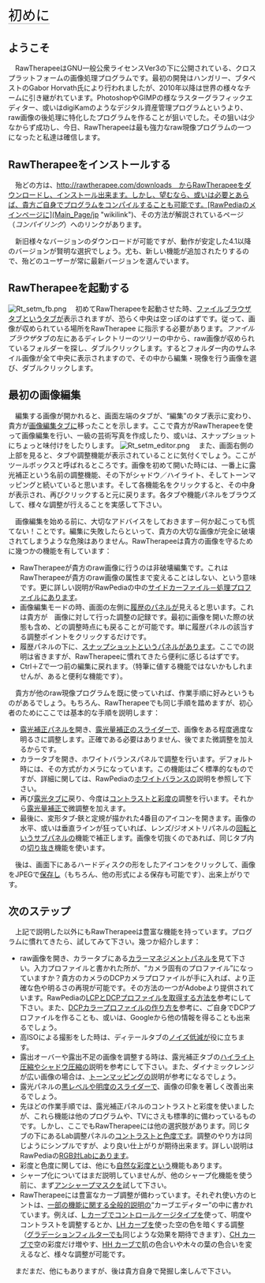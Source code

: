 <span style="color: #000000; background: none; overflow: hidden; page-break-after: avoid; font-size: 2.0em; font-family: Georgia,Times,serif; margin-top: 1em; margin-bottom: 0.25em; line-height: 1.3; padding: 0; border-bottom: 1px solid #AAAAAA;">初めに
</span>

## ようこそ

　RawTherapeeはGNU一般公衆ライセンスVer3の下に公開されている、クロスプラットフォームの画像処理プログラムです。最初の開発はハンガリー、ブタペストのGabor
Horvath氏により行われましたが、2010年以降は世界の様々なチームに引き継がれています。PhotoshopやGIMPの様なラスターグラフィックエディター、或いはdigiKamのようなデジタル資産管理プログラムというより、raw画像の後処理に特化したプログラムを作ることが狙いでした。その狙いは少なからず成功し、今日、RawTherapeeは最も強力なraw現像プログラムの一つになったと私達は確信します。

## RawTherapeeをインストールする

　殆どの方は、http://rawtherapee.com/downloads　からRawTherapeeをダウンロードし、インストール出来ます。しかし、望むなら、或いは必要とあらば、貴方ご自身でプログラムをコンパイルすることも可能です。[RawPediaのメインページに](Main_Page/jp "wikilink")、その方法が解説されているページ（*コンパイリング*）へのリンクがあります。

　新旧様々なバージョンのダウンロードが可能ですが、動作が安定した4.1以降のバージョンが賢明な選択でしょう。尤も、新しい機能が追加されたりするので、殆どのユーザーが常に最新バージョンを選んでいます。

## RawTherapeeを起動する

![](Rt_setm_fb.png "Rt_setm_fb.png")
　初めてRawTherapeeを起動させた時、[ファイルブラウザタブというタブが](The_File_Browser_Tab/jp "wikilink")表示されますが、恐らく中央は空っぽのはずです。従って、画像が収められている場所をRawTherapee
に指示する必要があります。*ファイルブラウザ*タブの左にあるディレクトリーのツリーの中から、raw画像が収められているフォルダーを探し、ダブルクリックします。するとフォルダー内のサムネイル画像が全て中央に表示されますので、その中から編集・現像を行う画像を選び、ダブルクリックします。

## 最初の画像編集

　編集する画像が開かれると、画面左端のタブが、“編集”のタブ表示に変わり、貴方が[画像編集タブに](The_Image_Editor_Tab/jp "wikilink")移ったことを示します。ここで貴方がRawTherapeeを使って画像編集を行い、一級の芸術写真を作成したり、或いは、スナップショットにちょっと味付けをしたりします。
![](Rt_setm_editor.png "Rt_setm_editor.png")
　また、画面右側の上部を見ると、タブや調整機能が表示されていることに気付くでしょう。ここがツールボックスと呼ばれるところです。画像を初めて開いた時には、一番上に露光補正という名前の調整機能、その下がシャドウ／ハイライト、そしてトーンマッピングと続いていると思います。そして各機能名をクリックすると、その中身が表示され、再びクリックすると元に戻ります。各タブや機能パネルをブラウズして、様々な調整が行えることを実感して下さい。

　画像編集を始める前に、大切なアドバイスをしておきます－何か起こっても慌てない！ことです。編集に失敗したらといって、貴方の大切な画像が完全に破壊されてしまうような危険はありません。RawTherapeeは貴方の画像を守るために幾つかの機能を有しています：

- RawTherapeeが貴方のraw画像に行うのは非破壊編集です。これはRawTherapeeが貴方のraw画像の属性まで変えることはしない、という意味です。更に詳しい説明がRawPediaの中の[サイドカーファイル－処理プロファイルにあります](Sidecar_Files_-_Processing_Profiles/jp "wikilink")。
- 画像編集モードの時、画面の左側に[履歴のパネルが](The_Image_Editor_Tab/jp#履歴 "wikilink")見えると思います。これは貴方が　画像に対して行った調整の記録です。最初に画像を開いた際の状態も含め、どの調整時点にも戻ることが可能です。単に履歴パネルの該当する調整ポイントをクリックするだけです。
- 履歴パネルの下に、[スナップショットというパネルがあります](The_Image_Editor_Tab/jp#スナップショット "wikilink")。ここでの説明は省きますが、RawTherapeeに慣れてきたら便利に感じるはずです。
- Ctrl＋Zで一つ前の編集に戻れます。（特筆に値する機能ではないかもしれませんが、あると便利な機能です）。

　貴方が他のraw現像プログラムを既に使っていれば、作業手順に好みというものがあるでしょう。もちろん、RawTherapeeでも同じ手順を踏めますが、初心者のためにここでは基本的な手順を説明します：

- [露光補正パネルを](Exposure/jp "wikilink")開き、[露光量補正のスライダーで](Exposure/jp#露光量補正 "wikilink")、画像をある程度適度な明るさに調整します。正確である必要はありません、後でまた微調整を加えるからです。
- カラータブを開き、ホワイトバランスパネルで調整を行います。デフォルト時には、その方式がカメラになっています。この機能はごく標準的なものですが、詳細に関しては、RawPediaの[ホワイトバランスの](White_Balance/jp "wikilink")説明を参照して下さい。
- 再び[露光タブに](Exposure/jp "wikilink")戻り、今度は[コントラストと](Exposure/jp#コントラスト "wikilink")[彩度の](Exposure/jp#彩度 "wikilink")調整を行います。それから[露光量補正で](Exposure/jp#露光量補正 "wikilink")微調整を加えます。
- 最後に、変形タブ‐鋏と定規が描かれた4番目のアイコン‐を開きます。画像の水平、或いは垂直ラインが狂っていれば、レンズ/ジオメトリパネルの[回転というサブパネルの](Lens/Geometry/jp#回転 "wikilink")機能で補正します。画像を切抜くのであれば、同じタブ内の[切り抜き](Crop/jp "wikilink")機能を使います。

　後は、画面下にあるハードディスクの形をしたアイコンをクリックして、画像をJPEGで[保存し](Saving/jp "wikilink")（もちろん、他の形式による保存も可能です）、出来上がりです。

## 次のステップ

　上記で説明した以外にもRawTherapeeは豊富な機能を持っています。プログラムに慣れてきたら、試してみて下さい。幾つか紹介します：

- raw画像を開き、カラータブにある[カラーマネジメントパネルを](Color_Management/jp "wikilink")見て下さい。入力プロファイルと書かれた所が、“カメラ固有のプロファイル”になっていますか？貴方のカメラのDCPカメラプロファイルが手に入れば、より正確な色や明るさの再現が可能です。その方法の一つがAdobeより提供されています。RawPediaの[LCPとDCPプロファイルを取得する方法を](How_to_get_LCP_and_DCP_profiles/jp "wikilink")参考にして下さい。また、[DCPカラープロファイルの作り方を](How_to_create_DCP_color_profiles/jp "wikilink")参考に、ご自身でDCPプロファイルを作ることも、或いは、Googleから他の情報を得ることも出来るでしょう。
- 高ISOによる撮影をした時は、ディテールタブの[ノイズ低減が](Noise_Reduction/jp "wikilink")役に立ちます。
- 露出オーバーや露出不足の画像を調整する時は、露光補正タブの[ハイライト圧縮や](Exposure/jp#ハイライト圧縮 "wikilink")[シャドウ圧縮の](Exposure/jp#シャドウ圧縮 "wikilink")説明を参考にして下さい。また、ダイナミックレンジが広い画像の場合は、[トーンマッピングの](Exposure/jp "wikilink")説明が参考になるでしょう。
- 露光パネルの[黒レベルや](Exposure/jp#黒レベル "wikilink")[明度のスライダーで](Exposure/jp#明度 "wikilink")、画像の印象を著しく改善出来るでしょう。
- 先ほどの作業手順では、露光補正パネルのコントラストと彩度を使いましたが、これら機能は他のプログラムや、TVにさえも標準的に備わっているものです。しかし、ここでもRawTherapeeには他の選択肢があります。同じタブの下にあるLab調整パネルの[コントラストと](Lab_Adjustments/jp#コントラスト "wikilink")[色度です](Lab_Adjustments/jp#色度 "wikilink")。調整のやり方は同じようにシンプルですが、より良い仕上がりが期待出来ます。詳しい説明はRawPediaの[RGB対Labにあります](RGB_and_Lab/jp "wikilink")。
- 彩度と色度に関しては、他にも[自然な彩度という](Vibrance/jp "wikilink")機能もあります。
- シャープ化についてはまだ説明していませんが、他のシャープ化機能を使う前に、まず[アンシャープマスクを](Sharpening/jp#アンシャープマスク "wikilink")試して下さい。
- RawTherapeeには豊富なカーブ調整が備わっています。それぞれ使い方のヒントは、[一部の機能に関する全般的説明の](General_Comments_About_Some_Toolbox_Widgets/jp "wikilink")“カーブエディター”の中に書かれています。例えば、[L
  カーブでコントロールケージタイプを](Lab_Adjustments/jp#L_カーブ "wikilink")使って、明度やコントラストを調整するとか、[LH
  カーブを](Lab_Adjustments/jp#LH_カーブ "wikilink")使った空の色を暗くする調整（[グラデーションフィルターでも](Graduated_Filter/jp "wikilink")同じような効果を期待できます）、[CH
  カーブで](Lab_Adjustments/jp#CH_カーブ "wikilink")空の彩度だけ増やす、[HH
  カーブで](Lab_Adjustments/jp#HH_カーブ "wikilink")肌の色合いや木々の葉の色合いを変えるなど、様々な調整が可能です。

　まだまだ、他にもありますが、後は貴方自身で発掘し楽しんで下さい。